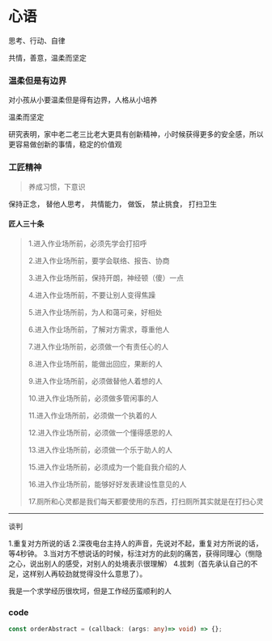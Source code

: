 # 心语

思考、行动、自律

共情，善意，温柔而坚定

### 温柔但是有边界

对小孩从小要温柔但是得有边界，人格从小培养

温柔而坚定

研究表明，家中老二老三比老大更具有创新精神，小时候获得更多的安全感，所以更容易做创新的事情，稳定的价值观

### 工匠精神

> 养成习惯，下意识

保持正念，
替他人思考，
共情能力，
做饭，
禁止挑食，
打扫卫生

#### 匠人三十条

> 1.进入作业场所前，必须先学会打招呼
> 
> 2.进入作业场所前，要学会联络、报告、协商
> 
> 3.进入作业场所前，保持开朗，神经顿（傻）一点
> 
> 4.进入作业场所前，不要让别人变得焦躁
>  
> 5.进入作业场所前，为人和蔼可亲，好相处
> 
> 6.进入作业场所前，了解对方需求，尊重他人
> 
> 7.进入作业场所前，必须做一个有责任心的人
> 
> 8.进入作业场所前，能做出回应，果断的人
> 
> 9.进入作业场所前，必须做替他人着想的人
> 
> 10.进入作业场所前，必须做多管闲事的人
> 
> 11.进入作业场所前，必须做一个执着的人
> 
> 12.进入作业场所前，必须做一个懂得感恩的人
> 
> 13.进入作业场所前，必须做一个乐于助人的人
> 
> 15.进入作业场所前，必须成为一个能自我介绍的人
> 
> 16.进入作业场所前，能够好好发表建设性意见的人
> 
> 17.厕所和心灵都是我们每天都要使用的东西，打扫厕所其实就是在打扫心灵


---
谈判

1.重复对方所说的话
2.深夜电台主持人的声音，先说对不起，重复对方所说的话，等4秒钟。
3.当对方不想说话的时候，标注对方的此刻的痛苦，获得同理心（恻隐之心，说出别人的感受，对别人的处境表示很理解）
4.拔刺（首先承认自己的不足，这样别人再较劲就觉得没什么意思了）。

我是一个求学经历很坎坷，但是工作经历蛮顺利的人


### code

```ts
const orderAbstract = (callback: (args: any)=> void) => {};
```